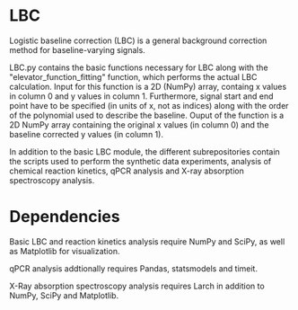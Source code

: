 # LBC

Logistic baseline correction (LBC) is a general background correction method for baseline-varying signals.

LBC.py contains the basic functions necessary for LBC along with the "elevator_function_fitting" function, which performs the actual LBC calculation. Input for this function is a 2D (NumPy) array, containg x values in column 0 and y values in column 1. Furthermore, signal start and end point have to be specified (in units of x, not as indices) along with the order of the polynomial used to describe the baseline.
Ouput of the function is a 2D NumPy array containing the original x values (in column 0) and the baseline corrected y values (in column 1).

In addition to the basic LBC module, the different subrepositories contain the scripts used to perform the synthetic data experiments, analysis of chemical reaction kinetics, qPCR analysis and X-ray absorption spectroscopy analysis.


# Dependencies

Basic LBC and reaction kinetics analysis require NumPy and SciPy, as well as Matplotlib for visualization.

qPCR analysis addtionally requires Pandas, statsmodels and timeit.

X-Ray absorption spectroscopy analysis requires Larch in addition to NumPy, SciPy and Matplotlib.


